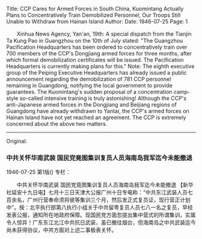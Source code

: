 Title: CCP Cares for Armed Forces in South China, Kuomintang Actually Plans to Concentratively Train Demobilized Personnel, Our Troops Still Unable to Withdraw from Hainan Island
Author:
Date: 1946-07-25
Page: 1

　　Xinhua News Agency, Yan'an, 19th: A special dispatch from the Tianjin Ta Kung Pao in Guangzhou on the 10th of July stated: "The Guangzhou Pacification Headquarters has been ordered to concentratively train over 700 members of the CCP's Dongjiang armed forces for three months, after which formal demobilization certificates will be issued. The Pacification Headquarters is currently making plans for this." Note: The eighth executive group of the Peiping Executive Headquarters has already issued a public announcement regarding the demobilization of 781 CCP personnel remaining in Guangdong, notifying the local government to provide guarantees. The Kuomintang's sudden proposal of a concentration camp-style so-called intensive training is truly astonishing! Although the CCP's anti-Japanese armed forces in the Dongjiang and Beijiang regions of Guangdong have already withdrawn to Yantai, the CCP's armed forces on Hainan Island have not yet reached an agreement. The CCP is extremely concerned about the above two matters.



<hr /> 

Original: 


### 中共关怀华南武装  国民党竟图集训复员人员海南岛我军迄今未能撤退

1946-07-25
第1版()
专栏：

　　中共关怀华南武装
    国民党竟图集训复员人员海南岛我军迄今未能撤退
    【新华社延安十九日电】七月十三日天津大公报广州十日专电称：“中共东江武装人员七百余名，广州行营奉命须将彼等集训三个月，然后发正式复员证，现行营正计划中”。按：北平执行部第八执行小组关于中共留粤复员人员七八一名之复员，早经发表公报，通知所在地政府保障。现国民党方面忽提出集中营式的所谓集训，实属令人惊异！广东东江北江中共抗日武装，虽已撤往烟台，但海南岛之中共武装迄今尚未获得协议，中共方面对上述二事极表关怀。
